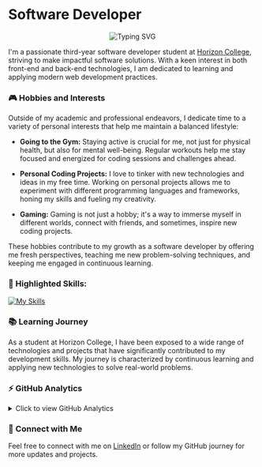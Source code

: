 # Software Developer

<p align="center">
  <img src="https://readme-typing-svg.herokuapp.com?font=Fira+Code&pause=1000&color=9715F7&random=false&width=435&lines=Welcome+to+my+GitHub+profile;Student+at+Bit+Academy;Third-year+software+developer" alt="Typing SVG" />
</p>

I'm a passionate third-year software developer student at [Horizon College](https://www.horizoncollege.nl/), striving to make impactful software solutions. With a keen interest in both front-end and back-end technologies, I am dedicated to learning and applying modern web development practices.

### 🎮 Hobbies and Interests

Outside of my academic and professional endeavors, I dedicate time to a variety of personal interests that help me maintain a balanced lifestyle:

- **Going to the Gym:** Staying active is crucial for me, not just for physical health, but also for mental well-being. Regular workouts help me stay focused and energized for coding sessions and challenges ahead.

- **Personal Coding Projects:** I love to tinker with new technologies and ideas in my free time. Working on personal projects allows me to experiment with different programming languages and frameworks, honing my skills and fueling my creativity.

- **Gaming:** Gaming is not just a hobby; it's a way to immerse myself in different worlds, connect with friends, and sometimes, inspire new coding projects. 

These hobbies contribute to my growth as a software developer by offering me fresh perspectives, teaching me new problem-solving techniques, and keeping me engaged in continuous learning.


### 🌟 Highlighted Skills:

[![My Skills](https://skillicons.dev/icons?i=html,css,js,php,laravel,tailwindcss,git,mysql,regex,bootstrap,c,cs,md,nodejs,npm,postman,&theme=dark&perline=4)](https://skillicons.dev)

### 📚 Learning Journey

As a student at Horizon College, I have been exposed to a wide range of technologies and projects that have significantly contributed to my development skills. My journey is characterized by continuous learning and applying new technologies to solve real-world problems.

### ⚡ GitHub Analytics

<details>
  <summary>Click to view GitHub Analytics</summary>
  <div align="center">
  
  <div align="left">
  
  ![Destiny's Stats](https://github-readme-stats.vercel.app/api?username=Estrogen-Destiny&theme=midnight-purple&show_icons=true&hide_border=true&count_private=true)

  </div>

  <div align="right">
    
  ![Destiny's Streak](https://github-readme-streak-stats.herokuapp.com/?user=Estrogen-Destiny&theme=midnight-purple&hide_border=true)
      
  </div>

  <div align="left">
    
  ![Destiny's Top Languages](https://github-readme-stats.vercel.app/api/top-langs/?username=Estrogen-Destiny&theme=midnight-purple&show_icons=true&hide_border=true&layout=compact)

  </div>
  
  </div>
</details>

### 🤝 Connect with Me

Feel free to connect with me on [LinkedIn](https://www.linkedin.com/in/dylan-kuiper-6851ab260/) or follow my GitHub journey for more updates and projects.

